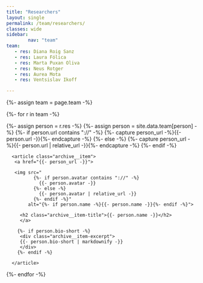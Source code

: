 ```yaml
---
title: "Researchers"
layout: single
permalink: /team/researchers/
classes: wide
sidebar:
        nav: "team"
team:
   - res: Diana Roig Sanz
   - res: Laura Fólica
   - res: Marta Puxan Oliva
   - res: Neus Rotger
   - res: Aurea Mota
   - res: Ventsislav Ikoff

---
```

<section class="entries-grid">
{%- assign team = page.team -%}

{%- for r in team -%}

   <div class="grid__item-adjust">
   {%- assign person = r.res -%}
   {%- assign person = site.data.team[person] -%}
    {%- if person.url contains "://" -%}
      {%- capture person_url -%}{{- person.url -}}{%- endcapture -%}
    {%- else -%}
      {%- capture person_url -%}{{- person.url | relative_url -}}{%- endcapture -%}
    {%- endif -%}

      <article class="archive__item">
       <a href="{{- person_url -}}">

       <img src="
              {%- if person.avatar contains "://" -%}
                {{- person.avatar -}}
              {%- else -%}
                {{- person.avatar | relative_url -}}
              {%- endif -%}"
            alt="{%- if person.name -%}{{- person.name -}}{%- endif -%}">

         <h2 class="archive__item-title">{{- person.name -}}</h2>
         </a>

        {%- if person.bio-short -%}
         <div class="archive__item-excerpt">
         {{- person.bio-short | markdownify -}}
         </div>
        {%- endif -%}

      </article>
   </div>
{%- endfor -%}
</section>
